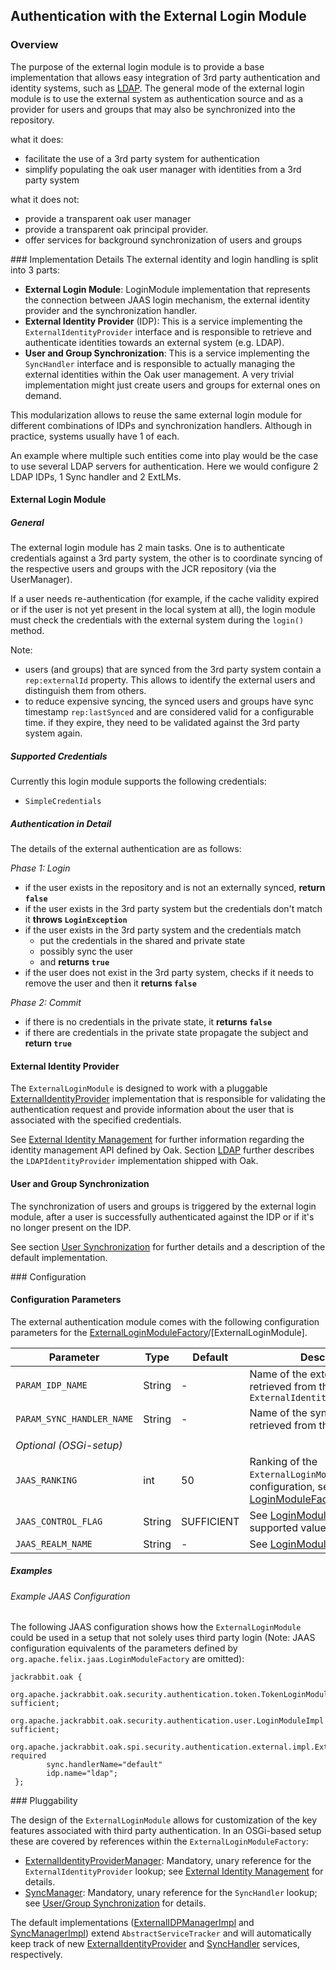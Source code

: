 <!--
   Licensed to the Apache Software Foundation (ASF) under one or more
   contributor license agreements.  See the NOTICE file distributed with
   this work for additional information regarding copyright ownership.
   The ASF licenses this file to You under the Apache License, Version 2.0
   (the "License"); you may not use this file except in compliance with
   the License.  You may obtain a copy of the License at

       http://www.apache.org/licenses/LICENSE-2.0

   Unless required by applicable law or agreed to in writing, software
   distributed under the License is distributed on an "AS IS" BASIS,
   WITHOUT WARRANTIES OR CONDITIONS OF ANY KIND, either express or implied.
   See the License for the specific language governing permissions and
   limitations under the License.
-->

Authentication with the External Login Module
--------------------------------------------------------------------------------

### Overview
The purpose of the external login module is to provide a base implementation that
allows easy integration of 3rd party authentication and identity systems, such as
[LDAP](ldap.html). The general mode of the external login module is to use the
external system as authentication source and as a provider for users and groups
that may also be synchronized into the repository.

what it does:

* facilitate the use of a 3rd party system for authentication
* simplify populating the oak user manager with identities from a 3rd party system

what it does not:

* provide a transparent oak user manager
* provide a transparent oak principal provider.
* offer services for background synchronization of users and groups

<a name="details"/>
### Implementation Details
The external identity and login handling is split into 3 parts:

- **External Login Module**: LoginModule implementation that represents the connection between JAAS login mechanism, the external identity provider and the synchronization handler.
- **External Identity Provider** (IDP): This is a service implementing the `ExternalIdentityProvider` interface and is responsible to retrieve and authenticate identities towards an external system (e.g. LDAP).
- **User and Group Synchronization**: This is a service implementing the `SyncHandler` interface and is responsible to actually managing the external identities within the Oak user management. A very trivial implementation might just create users and groups for external ones on demand.

This modularization allows to reuse the same external login module for different
combinations of IDPs and synchronization handlers. Although in practice, systems
usually have 1 of each.

An example where multiple such entities come into play would be the case to use
several LDAP servers for authentication. Here we would configure 2 LDAP IDPs,
1 Sync handler and 2 ExtLMs.

#### External Login Module

##### General
The external login module has 2 main tasks. One is to authenticate credentials
against a 3rd party system, the other is to coordinate syncing of the respective
users and groups with the JCR repository (via the UserManager).

If a user needs re-authentication (for example, if the cache validity expired or
if the user is not yet present in the local system at all), the login module must
check the credentials with the external system during the `login()` method.

Note:

* users (and groups) that are synced from the 3rd party system contain a `rep:externalId` property. This allows to identify the external users and distinguish them from others.
* to reduce expensive syncing, the synced users and groups have sync timestamp `rep:lastSynced` and are considered valid for a configurable time. if they expire, they need to be validated against the 3rd party system again.

##### Supported Credentials

Currently this login module supports the following credentials:

- `SimpleCredentials`

##### Authentication in Detail 

The details of the external authentication are as follows:

_Phase 1: Login_

* if the user exists in the repository and is not an externally synced, **return `false`**
* if the user exists in the 3rd party system but the credentials don't match it **throws `LoginException`**
* if the user exists in the 3rd party system and the credentials match
    * put the credentials in the shared and private state
    * possibly sync the user
    * and **returns `true`**
* if the user does not exist in the 3rd party system, checks if it needs to remove the user and then it **returns `false`**

_Phase 2: Commit_

* if there is no credentials in the private state, it **returns `false`**
* if there are credentials in the private state propagate the subject and **return `true`**


#### External Identity Provider

The `ExternalLoginModule` is designed to work with a pluggable [ExternalIdentityProvider]
implementation that is responsible for validating the authentication request and
provide information about the user that is associated with the specified credentials.

See [External Identity Management](identitymanagement.html) for further information
regarding the identity management API defined by Oak. Section [LDAP](ldap.html)
further describes the `LDAPIdentityProvider` implementation shipped with Oak.

#### User and Group Synchronization

The synchronization of users and groups is triggered by the external login module,
after a user is successfully authenticated against the IDP or if it's no longer
present on the IDP.

See section [User Synchronization](usersync.html) for further details and a
description of the default implementation.

<a name="configuration"/>
### Configuration

#### Configuration Parameters

The external authentication module comes with the following configuration parameters
for the [ExternalLoginModuleFactory]/[ExternalLoginModule].

| Parameter                 | Type     | Default    | Description |
|---------------------------|----------|------------|-------------|
| `PARAM_IDP_NAME`          | String   | \-         | Name of the external IDP to be retrieved from the `ExternalIdentityProviderManager` |
| `PARAM_SYNC_HANDLER_NAME` | String   | \-         | Name of the sync handler to be retrieved from the `SyncManager` |
|                           |          |            |                          |
| _Optional (OSGi-setup)_   |          |            |                          |
| `JAAS_RANKING`            | int      | 50         | Ranking of the `ExternalLoginModule` in the JAAS configuration, see [LoginModuleFactory] |
| `JAAS_CONTROL_FLAG`       | String   | SUFFICIENT | See [LoginModuleControlFlag] for supported values. |
| `JAAS_REALM_NAME`         | String   | \-         | See [LoginModuleFactory] |

##### Examples

###### Example JAAS Configuration

The following JAAS configuration shows how the `ExternalLoginModule` could be
used in a setup that not solely uses third party login (Note: JAAS configuration 
equivalents of the parameters defined by `org.apache.felix.jaas.LoginModuleFactory` 
are omitted):

    jackrabbit.oak {
         org.apache.jackrabbit.oak.security.authentication.token.TokenLoginModule sufficient;
         org.apache.jackrabbit.oak.security.authentication.user.LoginModuleImpl sufficient;
         org.apache.jackrabbit.oak.spi.security.authentication.external.impl.ExternalLoginModule required
            sync.handlerName="default"
            idp.name="ldap";
     };

<a name="pluggability"/>
### Pluggability

The design of the `ExternalLoginModule` allows for customization of the key features
associated with third party authentication. In an OSGi-based setup these are 
covered by references within the `ExternalLoginModuleFactory`:

 - [ExternalIdentityProviderManager]: Mandatory, unary reference for the `ExternalIdentityProvider` lookup; see [External Identity Management](identitymanagement.html) for details. 
 - [SyncManager]: Mandatory, unary reference for the `SyncHandler` lookup; see [User/Group Synchronization](usersync.html) for details.

The default implementations ([ExternalIDPManagerImpl] and [SyncManagerImpl]) 
extend `AbstractServiceTracker` and will automatically keep track of 
new [ExternalIdentityProvider] and [SyncHandler] services, respectively.

<!-- references -->
[DefaultSyncConfig]: /oak/docs/apidocs/org/apache/jackrabbit/oak/spi/security/authentication/external/impl/DefaultSyncConfig.html
[ExternalIdentityProvider]: /oak/docs/apidocs/org/apache/jackrabbit/oak/spi/security/authentication/external/ExternalIdentityProvider.html
[ExternalIdentityProviderManager]: /oak/docs/apidocs/org/apache/jackrabbit/oak/spi/security/authentication/external/ExternalIdentityProviderManager.html
[ExternalIDPManagerImpl]: /oak/docs/apidocs/org/apache/jackrabbit/oak/spi/security/authentication/external/impl/ExternalIDPManagerImpl.html
[ExternalLoginModuleFactory]: /oak/docs/apidocs/org/apache/jackrabbit/oak/spi/security/authentication/external/impl/ExternalLoginModuleFactory.html
[LoginModuleFactory]: http://svn.apache.org/repos/asf/felix/trunk/jaas/src/main/java/org/apache/felix/jaas/LoginModuleFactory.java
[LoginModuleControlFlag]: https://docs.oracle.com/javase/7/docs/api/javax/security/auth/login/AppConfigurationEntry.LoginModuleControlFlag.html
[SyncHandler]: /oak/docs/apidocs/org/apache/jackrabbit/oak/spi/security/authentication/external/SyncHandler.html
[SyncManager]: /oak/docs/apidocs/org/apache/jackrabbit/oak/spi/security/authentication/external/SyncManager.html
[SyncManagerImpl]: /oak/docs/apidocs/org/apache/jackrabbit/oak/spi/security/authentication/external/impl/SyncManagerImpl.html
